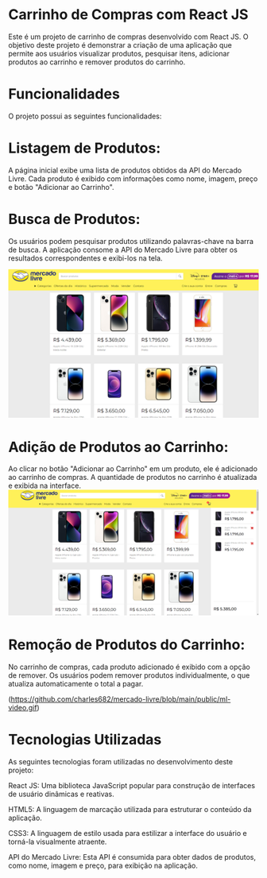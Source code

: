 
# Carrinho de Compras com React JS
Este é um projeto de carrinho de compras desenvolvido com React JS. O objetivo deste projeto é demonstrar a criação de uma aplicação que permite aos usuários visualizar produtos, pesquisar itens, adicionar produtos ao carrinho e remover produtos do carrinho.

# Funcionalidades
O projeto possui as seguintes funcionalidades:

# Listagem de Produtos:
 A página inicial exibe uma lista de produtos obtidos da API do Mercado Livre. Cada produto é exibido com informações como nome, imagem, preço e botão "Adicionar ao Carrinho".

# Busca de Produtos:
 Os usuários podem pesquisar produtos utilizando palavras-chave na barra de busca. A aplicação consome a API do Mercado Livre para obter os resultados correspondentes e exibi-los na tela.

 <img src="https://github.com/charles682/mercado-livre/blob/main/public/Screenshot ML.png">

# Adição de Produtos ao Carrinho:
 Ao clicar no botão "Adicionar ao Carrinho" em um produto, ele é adicionado ao carrinho de compras. A quantidade de produtos no carrinho é atualizada e exibida na interface.
 <img src="https://github.com/charles682/mercado-livre/blob/main/public/Screenshot ML-Cart.png">
# Remoção de Produtos do Carrinho:
 No carrinho de compras, cada produto adicionado é exibido com a opção de remover. Os usuários podem remover produtos individualmente, o que atualiza automaticamente o total a pagar.

 (https://github.com/charles682/mercado-livre/blob/main/public/ml-video.gif)

# Tecnologias Utilizadas
As seguintes tecnologias foram utilizadas no desenvolvimento deste projeto:

React JS: Uma biblioteca JavaScript popular para construção de interfaces de usuário dinâmicas e reativas.

HTML5: A linguagem de marcação utilizada para estruturar o conteúdo da aplicação.

CSS3: A linguagem de estilo usada para estilizar a interface do usuário e torná-la visualmente atraente.

API do Mercado Livre: Esta API é consumida para obter dados de produtos, como nome, imagem e preço, para exibição na aplicação.


